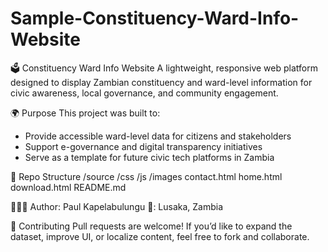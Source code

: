 # Sample-Constituency-Ward-Info-Website

🗳️ Constituency Ward Info Website
A lightweight, responsive web platform designed to display Zambian constituency and ward-level information for civic awareness, local governance, and community engagement.

🌍 Purpose
This project was built to:
- Provide accessible ward-level data for citizens and stakeholders
- Support e-governance and digital transparency initiatives
- Serve as a template for future civic tech platforms in Zambia

📂 Repo Structure
/source
  /css
  /js
  /images
  contact.html
  home.html
  download.html
README.md


👨🏾‍💻 Author:
Paul Kapelabulungu
📍: Lusaka, Zambia

🤝 Contributing
Pull requests are welcome! If you’d like to expand the dataset, improve UI, or localize content, feel free to fork and collaborate.
